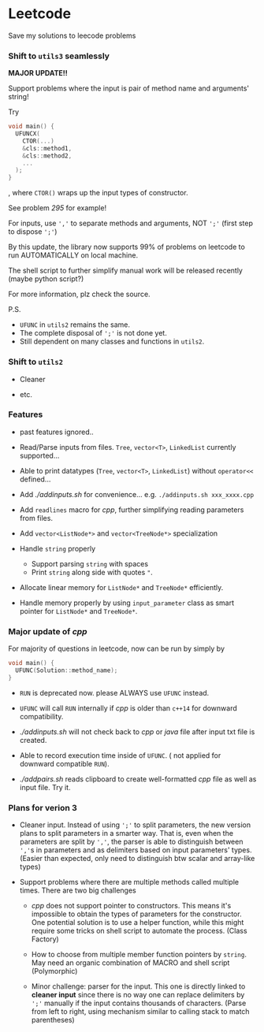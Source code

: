 # Leetcode

Save my solutions to leecode problems


### Shift to `utils3` seamlessly

**MAJOR UPDATE!!**

Support problems where the input is pair of method name and arguments' string!

Try 

```cpp
void main() {
  UFUNCX(
    CTOR(...)
    &cls::method1, 
    &cls::method2, 
    ...
  );
}
```

, where `CTOR()` wraps up the input types of constructor.


See problem *295* for example!

For inputs, use `','` to separate methods and arguments, NOT `';'` (first step to dispose `';'`)

By this update, the library now supports 99% of problems on leetcode to run AUTOMATICALLY
on local machine.

The shell script to further simplify manual work will be released recently (maybe python script?)

For more information, plz check the source.

P.S. 
* `UFUNC` in `utils2` remains the same.
* The complete disposal of `';'` is not done yet.
* Still dependent on many classes and functions in `utils2`.


### Shift to `utils2`

* Cleaner

* etc.

### Features

* past features ignored..

* Read/Parse inputs from files. `Tree`, `vector<T>`, `LinkedList` currently supported...

* Able to print datatypes (`Tree`, `vector<T>`, `LinkedList`) without `operator<<` defined...

* Add *./addinputs.sh* for convenience... e.g. `./addinputs.sh xxx_xxxx.cpp`

* Add `readlines` macro for *cpp*, further simplifying reading parameters from files.

* Add `vector<ListNode*>` and `vector<TreeNode*>` specialization

* Handle `string` properly
  * Support parsing `string` with spaces
  * Print `string` along side with quotes `"`.

* Allocate linear memory for `ListNode*` and `TreeNode*` efficiently.

* Handle memory properly by using `input_parameter` class as smart pointer for `ListNode*` and `TreeNode*`.


### Major update of *cpp*

For majority of questions in leetcode, now can be run by simply by

```cpp
void main() {
  UFUNC(Solution::method_name);
}
```

* `RUN` is deprecated now. please ALWAYS use `UFUNC` instead.

* `UFUNC` will call `RUN` internally if *cpp* is older than `c++14` for downward compatibility.

* *./addinputs.sh* will not check back to *cpp* or *java* file after input txt file is created.

* Able to record execution time inside of `UFUNC`. ( not applied for downward compatible `RUN`).

* *./addpairs.sh* reads clipboard to create well-formatted *cpp* file as well as input file. Try it.


### Plans for verion 3

* Cleaner input. Instead of using `';'` to split parameters, the new version plans to split parameters in a smarter way. That is, even when the parameters are split by `','`, the parser is able to distinguish between `','`s in parameters and as delimiters based on input parameters' types. (Easier than expected, only need to distinguish btw scalar and array-like types)

* Support problems where there are multiple methods called multiple times. There are two big challenges

  * *cpp* does not support pointer to constructors. This means it's impossible to obtain the types of parameters for the constructor. One potential solution is to use a helper function, while this might require some tricks on shell script to automate the process. (Class Factory)

  * How to choose from multiple member function pointers by `string`. May need an organic combination of MACRO and shell script (Polymorphic)

  * Minor challenge: parser for the input. This one is directly linked to **cleaner input** since there is no way one can replace delimiters by `';'` manually if the input contains thousands of characters. (Parse from left to right, using mechanism similar to calling stack to match parentheses)